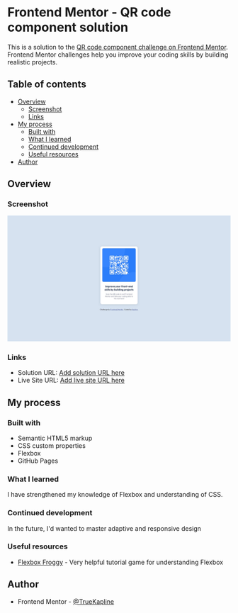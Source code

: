 # Frontend Mentor - QR code component solution

This is a solution to the [QR code component challenge on Frontend Mentor](https://www.frontendmentor.io/challenges/qr-code-component-iux_sIO_H). Frontend Mentor challenges help you improve your coding skills by building realistic projects. 

## Table of contents

- [Overview](#overview)
  - [Screenshot](#screenshot)
  - [Links](#links)
- [My process](#my-process)
  - [Built with](#built-with)
  - [What I learned](#what-i-learned)
  - [Continued development](#continued-development)
  - [Useful resources](#useful-resources)
- [Author](#author)

## Overview

### Screenshot

![](./images/screenshot.jpg)

### Links

- Solution URL: [Add solution URL here](https://your-solution-url.com)
- Live Site URL: [Add live site URL here](https://your-live-site-url.com)

## My process

### Built with

- Semantic HTML5 markup
- CSS custom properties
- Flexbox
- GitHub Pages

### What I learned

I have strengthened my knowledge of Flexbox and understanding of CSS.

### Continued development

In the future, I'd wanted to master adaptive and responsive design

### Useful resources

- [Flexbox Froggy](https://flexboxfroggy.com) - Very helpful tutorial game for understanding Flexbox

## Author

- Frontend Mentor - [@TrueKapline](https://www.frontendmentor.io/profile/TrueKapline)